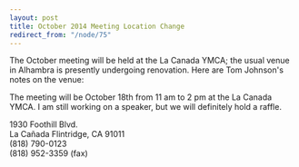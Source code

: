 ```yaml
---
layout: post
title: October 2014 Meeting Location Change
redirect_from: "/node/75"
---
```


<div class="field field-name-body field-type-text-with-summary field-label-hidden"><div class="field-items"><div class="field-item even"><p>The October meeting will be held at the La Canada YMCA; the usual venue in Alhambra is presently undergoing renovation. Here are Tom Johnson's notes on the venue:</p>
<p>The meeting will be October 18th from 11 am to 2 pm at the La Canada YMCA.  I am still working on a speaker, but we will definitely hold a raffle.</p>
<p>1930 Foothill Blvd.<br />
La Cañada Flintridge, CA 91011<br />
(818) 790-0123<br />
(818) 952-3359 (fax)</p></div></div></div>
